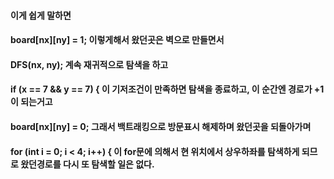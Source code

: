 #### 이게 쉽게 말하면

#### board[nx][ny] = 1; 이렇게해서 왔던곳은 벽으로 만들면서

#### DFS(nx, ny);  계속 재귀적으로 탐색을 하고

#### if (x == 7 && y == 7) {  이 기저조건이 만족하면 탐색을 종료하고, 이 순간엔 경로가 +1이 되는거고

#### board[nx][ny] = 0; 그래서 백트래킹으로 방문표시 해제하며 왔던곳을 되돌아가며        

#### for (int i = 0; i < 4; i++) {  이 for문에 의해서 현 위치에서 상우하좌를 탐색하게 되므로 왔던경로를 다시 또 탐색할 일은 없다. 
